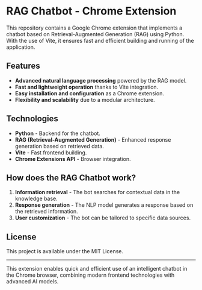 # RAG Chatbot - Chrome Extension

This repository contains a Google Chrome extension that implements a chatbot based on Retrieval-Augmented Generation (RAG) using Python. With the use of Vite, it ensures fast and efficient building and running of the application.

## Features

- **Advanced natural language processing** powered by the RAG model.
- **Fast and lightweight operation** thanks to Vite integration.
- **Easy installation and configuration** as a Chrome extension.
- **Flexibility and scalability** due to a modular architecture.

## Technologies

- **Python** - Backend for the chatbot.
- **RAG (Retrieval-Augmented Generation)** - Enhanced response generation based on retrieved data.
- **Vite** - Fast frontend building.
- **Chrome Extensions API** - Browser integration.

## How does the RAG Chatbot work?

1. **Information retrieval** - The bot searches for contextual data in the knowledge base.
2. **Response generation** - The NLP model generates a response based on the retrieved information.
3. **User customization** - The bot can be tailored to specific data sources.


## License

This project is available under the MIT License.

---

This extension enables quick and efficient use of an intelligent chatbot in the Chrome browser, combining modern frontend technologies with advanced AI models.


